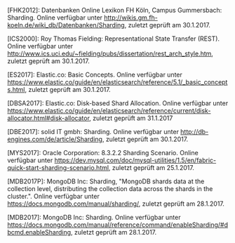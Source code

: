 [FHK2012]: Datenbanken Online Lexikon FH Köln, Campus Gummersbach: Sharding. Online verfügbar unter http://wikis.gm.fh-koeln.de/wiki_db/Datenbanken/Sharding, zuletzt geprüft am 30.1.2017.

[ICS2000]: Roy Thomas Fielding: Representational State Transfer (REST). Online verfügbar unter http://www.ics.uci.edu/~fielding/pubs/dissertation/rest_arch_style.htm, zuletzt geprüft am 30.1.2017.

[ES2017]: Elastic.co: Basic Concepts. Online verfügbar unter https://www.elastic.co/guide/en/elasticsearch/reference/5.1/_basic_concepts.html, zuletzt geprüft am 30.1.2017.

[DBSA2017]: Elastic.co: Disk-based Shard Allocation. Online verfügbar unter https://www.elastic.co/guide/en/elasticsearch/reference/current/disk-allocator.html#disk-allocator, zuletzt geprüft am 31.1.2017

[DBE2017]: solid IT gmbh: Sharding. Online verfügbar unter http://db-engines.com/de/article/Sharding, zuletzt geprüft am 30.1.2017.

[MYS2017]: Oracle Corporation: 8.3.2.2 Sharding Scenario. Online verfügbar unter https://dev.mysql.com/doc/mysql-utilities/1.5/en/fabric-quick-start-sharding-scenario.html, zuletzt geprüft am 25.1.2017.

[MDB2017P]: MongoDB Inc: Sharding, "MongoDB shards data at the collection level, distributing the collection data across the shards in the cluster.". Online verfügbar unter https://docs.mongodb.com/manual/sharding/, zuletzt geprüft am 28.1.2017.

[MDB2017]: MongoDB Inc: Sharding. Online verfügbar unter https://docs.mongodb.com/manual/reference/command/enableSharding/#dbcmd.enableSharding, zuletzt geprüft am 28.1.2017.

